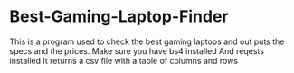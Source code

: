 # Best-Gaming-Laptop-Finder 
This is a program used to check the best gaming laptops and out puts the specs and the prices.
Make sure you have bs4 installed 
And reqests installed
It returns a csv file with a table of columns and rows
